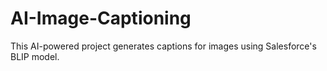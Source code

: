 # AI-Image-Captioning
This AI-powered project generates captions for images using Salesforce's BLIP model.
